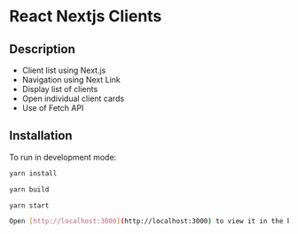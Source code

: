 # React Nextjs Clients

## Description
- Client list using Next.js
- Navigation using Next Link
- Display list of clients
- Open individual client cards
- Use of Fetch API

## Installation
To run in development mode:
```bash
yarn install

yarn build

yarn start

Open [http://localhost:3000](http://localhost:3000) to view it in the browser.

```
